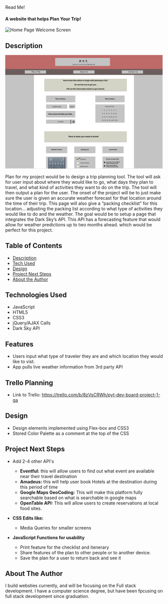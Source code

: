 Read Me!
#### A website that helps Plan Your Trip!
<img src="https://h1n3s1ght.github.io/plan_your_trip/index.html" alt="Home Page Welcome Screen"/>


## Description

<img src="./img/WireFrame_project1.png">

Plan for my project would be to design a trip planning tool. The tool will ask for user input about where they would like to go, what days they plan to travel, and what kind of activities they want to do on the trip. The tool will then output a plan for the user.
The onset of the project will be to just make sure the user is given an accurate weather forecast for that location around the time of their trip. This page will also give a “packing checklist” for this location… adjusting the packing list according to what type of activities they would like to do and the weather. The goal would be to setup a page that integrates the Dark Sky’s API. This API has a forecasting feature that would allow for weather predictions up to two months ahead. which would be perfect for this project.

## Table of Contents
* [Description](#technologiesused)
* [Tech Used](#features)
* [Design](#design)
* [Project Next Steps](#nextsteps)
* [About the Author](#author)

## <a name="technologiesused"></a>Technologies Used
* JavaScript
* HTML5
* CSS3
* jQuery/AJAX Calls
* Dark Sky API


## Features
* Users input what type of traveler they are and which location they would like to vist. 
* App pulls live weather information from 3rd party API


## Trello Planning
* Link to Trello: https://trello.com/b/8zVsCRWh/pyt-dev-board-project-1-ga

## <a name="design"></a>Design
* Design elements implemented using Flex-box and CSS3
* Stored Color Palette as a comment at the top of the CSS


## <a name="nextsteps"></a>Project Next Steps
* Add 2-4 other API's
    * <strong>Eventful:</strong> this will allow users to find out what event are available near their travel destination
    * <strong>Amadeus:</strong> this will help user book Hotels at the destination during this period of time
    * <strong>Google Maps GeoCoding:</strong> This will make this platform fully searchable based on what is searchable in google maps
    * <strong>OpenTable API:</strong> This will allow users to create reservations at local food sites. 

* <strong>CSS Edits like:</strong>
    * Media Queries for smaller screens

* <strong>JavaScript Functions for usability</strong>
    * Print feature for the checklist and itenerary
    * Share features of the plan to other people or to another device.
    * Save the plan for a user to return back and see it


## <a name="author"></a>About The Author
I build websties currently, and will be focusing on the Full stack development. I have a computer science degree, but have been fpcusing on full stack development since graduation. 

    
